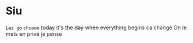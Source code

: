 # Siu
``Lez go``
`choooo`
today it's the day when everything begins
ca change
On le mets en privé je pense